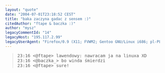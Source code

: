 ```yaml
---
layout: "quote"
date: "2004-07-01T23:18:52 CEST"
title: "baka zaczyna gadac z sensem :)"
citedAuthor: "ftape & baczka :)"
author: "mysz"
legacyCommentId: "14"
legacyHost: "195.117.2.99"
legacyUserAgent: "Firefox/0.9 (X11; FVWM2; Gentoo GNU/Linux i686; pl-PL) Gecko/20040614"
---
```



<blockquote><tt>23:16 &lt;@ftape&gt; lawendowy: nawracam ja na linuxa XD<br>
23:16 &lt;@baczka_&gt; bo winda śmierdzi<br>
23:16 &lt;@ftape&gt; sure!</tt></blockquote>
